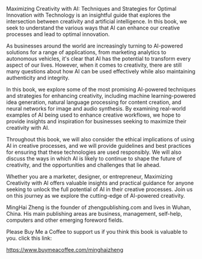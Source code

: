 
Maximizing Creativity with AI: Techniques and Strategies for Optimal Innovation with Technology is an insightful guide that explores the intersection between creativity and artificial intelligence. In this book, we seek to understand the various ways that AI can enhance our creative processes and lead to optimal innovation.

As businesses around the world are increasingly turning to AI-powered solutions for a range of applications, from marketing analytics to autonomous vehicles, it's clear that AI has the potential to transform every aspect of our lives. However, when it comes to creativity, there are still many questions about how AI can be used effectively while also maintaining authenticity and integrity.

In this book, we explore some of the most promising AI-powered techniques and strategies for enhancing creativity, including machine learning-powered idea generation, natural language processing for content creation, and neural networks for image and audio synthesis. By examining real-world examples of AI being used to enhance creative workflows, we hope to provide insights and inspiration for businesses seeking to maximize their creativity with AI.

Throughout this book, we will also consider the ethical implications of using AI in creative processes, and we will provide guidelines and best practices for ensuring that these technologies are used responsibly. We will also discuss the ways in which AI is likely to continue to shape the future of creativity, and the opportunities and challenges that lie ahead.

Whether you are a marketer, designer, or entrepreneur, Maximizing Creativity with AI offers valuable insights and practical guidance for anyone seeking to unlock the full potential of AI in their creative processes. Join us on this journey as we explore the cutting-edge of AI-powered creativity.

MingHai Zheng is the founder of zhengpublishing.com and lives in Wuhan, China. His main publishing areas are business, management, self-help, computers and other emerging foreword fields.

Please Buy Me a Coffee to support us if you think this book is valuable to you. click this link:

https://www.buymeacoffee.com/minghaizheng
